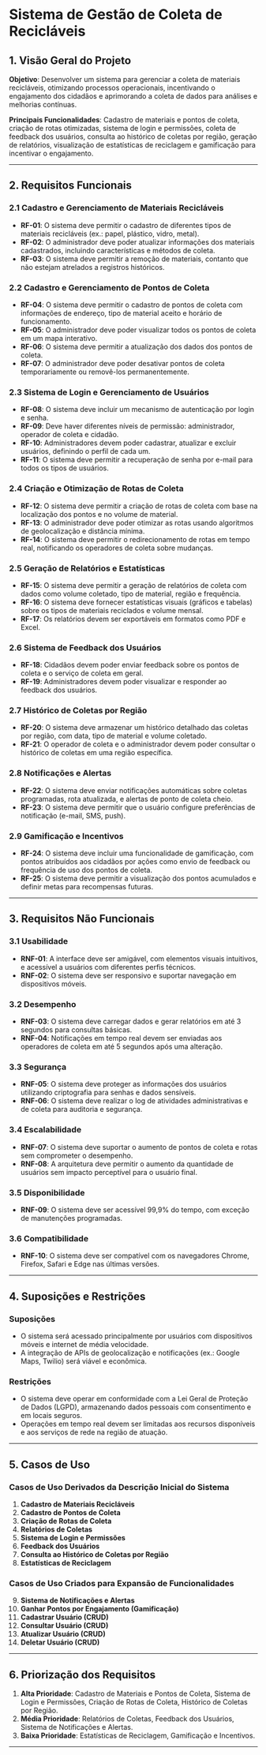 # Sistema de Gestão de Coleta de Recicláveis

## 1. Visão Geral do Projeto

**Objetivo**: Desenvolver um sistema para gerenciar a coleta de materiais recicláveis, otimizando processos operacionais, incentivando o engajamento dos cidadãos e aprimorando a coleta de dados para análises e melhorias contínuas.

**Principais Funcionalidades**: Cadastro de materiais e pontos de coleta, criação de rotas otimizadas, sistema de login e permissões, coleta de feedback dos usuários, consulta ao histórico de coletas por região, geração de relatórios, visualização de estatísticas de reciclagem e gamificação para incentivar o engajamento.

---

## 2. Requisitos Funcionais

### 2.1 Cadastro e Gerenciamento de Materiais Recicláveis
- **RF-01**: O sistema deve permitir o cadastro de diferentes tipos de materiais recicláveis (ex.: papel, plástico, vidro, metal).
- **RF-02**: O administrador deve poder atualizar informações dos materiais cadastrados, incluindo características e métodos de coleta.
- **RF-03**: O sistema deve permitir a remoção de materiais, contanto que não estejam atrelados a registros históricos.

### 2.2 Cadastro e Gerenciamento de Pontos de Coleta
- **RF-04**: O sistema deve permitir o cadastro de pontos de coleta com informações de endereço, tipo de material aceito e horário de funcionamento.
- **RF-05**: O administrador deve poder visualizar todos os pontos de coleta em um mapa interativo.
- **RF-06**: O sistema deve permitir a atualização dos dados dos pontos de coleta.
- **RF-07**: O administrador deve poder desativar pontos de coleta temporariamente ou removê-los permanentemente.

### 2.3 Sistema de Login e Gerenciamento de Usuários
- **RF-08**: O sistema deve incluir um mecanismo de autenticação por login e senha.
- **RF-09**: Deve haver diferentes níveis de permissão: administrador, operador de coleta e cidadão.
- **RF-10**: Administradores devem poder cadastrar, atualizar e excluir usuários, definindo o perfil de cada um.
- **RF-11**: O sistema deve permitir a recuperação de senha por e-mail para todos os tipos de usuários.

### 2.4 Criação e Otimização de Rotas de Coleta
- **RF-12**: O sistema deve permitir a criação de rotas de coleta com base na localização dos pontos e no volume de material.
- **RF-13**: O administrador deve poder otimizar as rotas usando algoritmos de geolocalização e distância mínima.
- **RF-14**: O sistema deve permitir o redirecionamento de rotas em tempo real, notificando os operadores de coleta sobre mudanças.

### 2.5 Geração de Relatórios e Estatísticas
- **RF-15**: O sistema deve permitir a geração de relatórios de coleta com dados como volume coletado, tipo de material, região e frequência.
- **RF-16**: O sistema deve fornecer estatísticas visuais (gráficos e tabelas) sobre os tipos de materiais reciclados e volume mensal.
- **RF-17**: Os relatórios devem ser exportáveis em formatos como PDF e Excel.

### 2.6 Sistema de Feedback dos Usuários
- **RF-18**: Cidadãos devem poder enviar feedback sobre os pontos de coleta e o serviço de coleta em geral.
- **RF-19**: Administradores devem poder visualizar e responder ao feedback dos usuários.

### 2.7 Histórico de Coletas por Região
- **RF-20**: O sistema deve armazenar um histórico detalhado das coletas por região, com data, tipo de material e volume coletado.
- **RF-21**: O operador de coleta e o administrador devem poder consultar o histórico de coletas em uma região específica.

### 2.8 Notificações e Alertas
- **RF-22**: O sistema deve enviar notificações automáticas sobre coletas programadas, rota atualizada, e alertas de ponto de coleta cheio.
- **RF-23**: O sistema deve permitir que o usuário configure preferências de notificação (e-mail, SMS, push).

### 2.9 Gamificação e Incentivos
- **RF-24**: O sistema deve incluir uma funcionalidade de gamificação, com pontos atribuídos aos cidadãos por ações como envio de feedback ou frequência de uso dos pontos de coleta.
- **RF-25**: O sistema deve permitir a visualização dos pontos acumulados e definir metas para recompensas futuras.

---

## 3. Requisitos Não Funcionais

### 3.1 Usabilidade
- **RNF-01**: A interface deve ser amigável, com elementos visuais intuitivos, e acessível a usuários com diferentes perfis técnicos.
- **RNF-02**: O sistema deve ser responsivo e suportar navegação em dispositivos móveis.

### 3.2 Desempenho
- **RNF-03**: O sistema deve carregar dados e gerar relatórios em até 3 segundos para consultas básicas.
- **RNF-04**: Notificações em tempo real devem ser enviadas aos operadores de coleta em até 5 segundos após uma alteração.

### 3.3 Segurança
- **RNF-05**: O sistema deve proteger as informações dos usuários utilizando criptografia para senhas e dados sensíveis.
- **RNF-06**: O sistema deve realizar o log de atividades administrativas e de coleta para auditoria e segurança.

### 3.4 Escalabilidade
- **RNF-07**: O sistema deve suportar o aumento de pontos de coleta e rotas sem comprometer o desempenho.
- **RNF-08**: A arquitetura deve permitir o aumento da quantidade de usuários sem impacto perceptível para o usuário final.

### 3.5 Disponibilidade
- **RNF-09**: O sistema deve ser acessível 99,9% do tempo, com exceção de manutenções programadas.

### 3.6 Compatibilidade
- **RNF-10**: O sistema deve ser compatível com os navegadores Chrome, Firefox, Safari e Edge nas últimas versões.

---

## 4. Suposições e Restrições

### Suposições
- O sistema será acessado principalmente por usuários com dispositivos móveis e internet de média velocidade.
- A integração de APIs de geolocalização e notificações (ex.: Google Maps, Twilio) será viável e econômica.

### Restrições
- O sistema deve operar em conformidade com a Lei Geral de Proteção de Dados (LGPD), armazenando dados pessoais com consentimento e em locais seguros.
- Operações em tempo real devem ser limitadas aos recursos disponíveis e aos serviços de rede na região de atuação.

---

## 5. Casos de Uso

### Casos de Uso Derivados da Descrição Inicial do Sistema

1. **Cadastro de Materiais Recicláveis**  
2. **Cadastro de Pontos de Coleta**  
3. **Criação de Rotas de Coleta**  
4. **Relatórios de Coletas**  
5. **Sistema de Login e Permissões**  
6. **Feedback dos Usuários**  
7. **Consulta ao Histórico de Coletas por Região**  
8. **Estatísticas de Reciclagem**

### Casos de Uso Criados para Expansão de Funcionalidades

9. **Sistema de Notificações e Alertas**  
10. **Ganhar Pontos por Engajamento (Gamificação)**  
11. **Cadastrar Usuário (CRUD)**  
12. **Consultar Usuário (CRUD)**  
13. **Atualizar Usuário (CRUD)**  
14. **Deletar Usuário (CRUD)**

---

## 6. Priorização dos Requisitos

1. **Alta Prioridade**: Cadastro de Materiais e Pontos de Coleta, Sistema de Login e Permissões, Criação de Rotas de Coleta, Histórico de Coletas por Região.
2. **Média Prioridade**: Relatórios de Coletas, Feedback dos Usuários, Sistema de Notificações e Alertas.
3. **Baixa Prioridade**: Estatísticas de Reciclagem, Gamificação e Incentivos.

---
